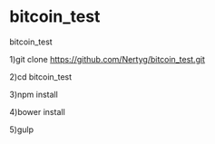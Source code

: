 # bitcoin_test
bitcoin_test

1)git clone https://github.com/Nertyg/bitcoin_test.git

2)cd bitcoin_test

3)npm install

4)bower install

5)gulp